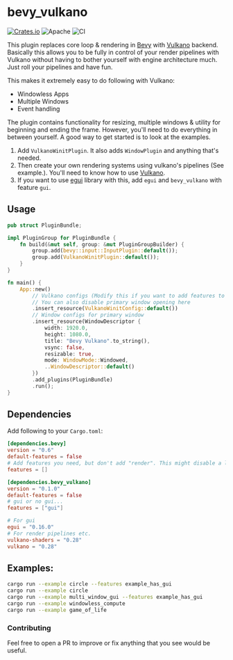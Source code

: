 # bevy_vulkano

[![Crates.io](https://img.shields.io/crates/v/bevy_vulkano.svg)](https://crates.io/crates/bevy_vulkano)
![Apache](https://img.shields.io/badge/license-Apache-blue.svg)
![CI](https://github.com/hakolao/bevy_vulkano/workflows/CI/badge.svg)

This plugin replaces core loop & rendering in [Bevy](https://github.com/bevyengine/bevy) with [Vulkano](https://github.com/vulkano-rs/vulkano) backend.
Basically this allows you to be fully in control of your render pipelines with Vulkano without having to bother yourself with engine
architecture much. Just roll your pipelines and have fun.

This makes it extremely easy to do following with Vulkano:
- Windowless Apps
- Multiple Windows
- Event handling

The plugin contains functionality for resizing, multiple windows & utility for beginning and ending the frame.
However, you'll need to do everything in between yourself. A good way to get started is to look at the examples.

1. Add `VulkanoWinitPlugin`. It also adds `WindowPlugin` and anything that's needed.
2. Then create your own rendering systems using vulkano's pipelines (See example.). You'll need to know how to use [Vulkano](https://github.com/vulkano-rs/vulkano).
3. If you want to use [egui](https://github.com/emilk/egui) library with this, add `egui` and `bevy_vulkano` with feature `gui`.

## Usage

```rust
pub struct PluginBundle;

impl PluginGroup for PluginBundle {
    fn build(&mut self, group: &mut PluginGroupBuilder) {
        group.add(bevy::input::InputPlugin::default());
        group.add(VulkanoWinitPlugin::default());
    }
}

fn main() {
    App::new()
        // Vulkano configs (Modify this if you want to add features to vulkano (vulkan backend).
        // You can also disable primary window opening here
        .insert_resource(VulkanoWinitConfig::default())
        // Window configs for primary window
        .insert_resource(WindowDescriptor {
            width: 1920.0,
            height: 1080.0,
            title: "Bevy Vulkano".to_string(),
            vsync: false,
            resizable: true,
            mode: WindowMode::Windowed,
            ..WindowDescriptor::default()
        })
        .add_plugins(PluginBundle)
        .run();
}
```

## Dependencies

Add following to your `Cargo.toml`:
```toml
[dependencies.bevy]
version = "0.6"
default-features = false
# Add features you need, but don't add "render". This might disable a lot of features you wanted... e.g SpritePlugin
features = []

[dependencies.bevy_vulkano]
version = "0.1.0"
default-features = false
# gui or no gui...
features = ["gui"]

# For gui
egui = "0.16.0"
# For render pipelines etc.
vulkano-shaders = "0.28"
vulkano = "0.28"

```

## Examples:
```bash
cargo run --example circle --features example_has_gui
cargo run --example circle
cargo run --example multi_window_gui --features example_has_gui
cargo run --example windowless_compute
cargo run --example game_of_life
```

### Contributing

Feel free to open a PR to improve or fix anything that you see would be useful.